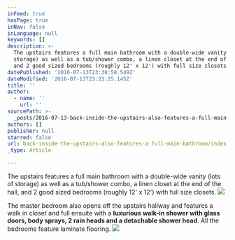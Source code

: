 ```yaml
---
inFeed: true
hasPage: true
inNav: false
inLanguage: null
keywords: []
description: >-
  The upstairs features a full main bathroom with a double-wide vanity (lots of
  storage) as well as a tub/shower combo, a linen closet at the end of the hall,
  and 2 good sized bedrooms (roughly 12' x 12') with full size closets. 
datePublished: '2016-07-13T23:38:58.549Z'
dateModified: '2016-07-13T23:23:25.145Z'
title: ''
author:
  - name: ''
    url: ''
sourcePath: >-
  _posts/2016-07-13-back-inside-the-upstairs-also-features-a-full-main-bathroom.md
authors: []
publisher: null
starred: false
url: back-inside-the-upstairs-also-features-a-full-main-bathroom/index.html
_type: Article

---
```

The upstairs features a full main bathroom with a double-wide vanity (lots of storage) as well as a tub/shower combo, a linen closet at the end of the hall, and 2 good sized bedrooms (roughly 12' x 12') with full size closets. ![](https://the-grid-user-content.s3-us-west-2.amazonaws.com/e1badeff-7300-44ba-852d-313d0fad3ccd.jpg)

The master bedroom also opens off the upstairs hallway and features a walk in closet and full ensuite with a **luxurious walk-in shower with glass doors, body sprays, 2 rain heads and a detachable shower head**. All the bedrooms feature laminate flooring.
![](https://the-grid-user-content.s3-us-west-2.amazonaws.com/547b00f4-fb22-4811-88e1-1907faeff43d.jpg)